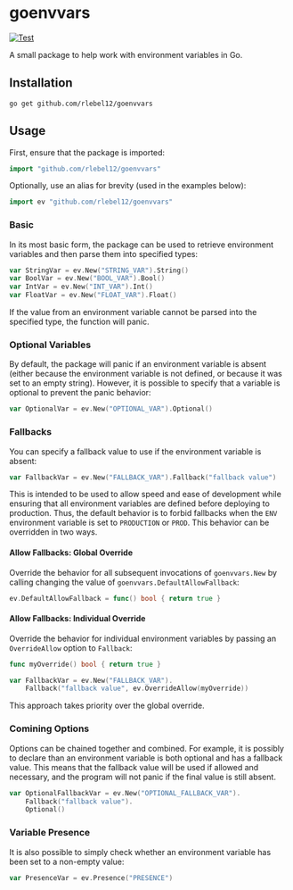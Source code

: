 # goenvvars
[![Test](https://github.com/rlebel12/goenvvars/actions/workflows/test.yml/badge.svg)](https://github.com/rlebel12/goenvvars/actions/workflows/test.yml)

A small package to help work with environment variables in Go.

## Installation
```console
go get github.com/rlebel12/goenvvars
```

## Usage

First, ensure that the package is imported:
```go
import "github.com/rlebel12/goenvvars"
```

Optionally, use an alias for brevity (used in the examples below):
```go
import ev "github.com/rlebel12/goenvvars"
```


### Basic
In its most basic form, the package can be used to retrieve environment variables and then parse them into specified types:

```go
var StringVar = ev.New("STRING_VAR").String()
var BoolVar = ev.New("BOOL_VAR").Bool()
var IntVar = ev.New("INT_VAR").Int()
var FloatVar = ev.New("FLOAT_VAR").Float()
```

If the value from an environment variable cannot be parsed into the specified type, the function will panic.

### Optional Variables
By default, the package will panic if an environment variable is absent (either because the environment variable is not defined, or because it was set to an empty string). However, it is possible to specify that a variable is optional to prevent the panic behavior:

```go
var OptionalVar = ev.New("OPTIONAL_VAR").Optional()
```

### Fallbacks
You can specify a fallback value to use if the environment variable is absent:

```go
var FallbackVar = ev.New("FALLBACK_VAR").Fallback("fallback value")
```

This is intended to be used to allow speed and ease of development while ensuring that all environment variables are defined before deploying to production. Thus, the default behavior is to forbid fallbacks when the `ENV` environment variable is set to `PRODUCTION` or `PROD`. This behavior can be overridden in two ways.

#### Allow Fallbacks: Global Override

Override the behavior for all subsequent invocations of `goenvvars.New` by calling changing the value of `goenvvars.DefaultAllowFallback`:

```go
ev.DefaultAllowFallback = func() bool { return true }
```

#### Allow Fallbacks: Individual Override

Override the behavior for individual environment variables by passing an `OverrideAllow` option to `Fallback`:
    
```go
func myOverride() bool { return true }

var FallbackVar = ev.New("FALLBACK_VAR").
    Fallback("fallback value", ev.OverrideAllow(myOverride))
```

This approach takes priority over the global override.

### Comining Options
Options can be chained together and combined. For example, it is possibly to declare than an environment variable is both
optional and has a fallback value. This means that the fallback value will be used if allowed and necessary, and the program
will not panic if the final value is still absent.

```go
var OptionalFallbackVar = ev.New("OPTIONAL_FALLBACK_VAR").
    Fallback("fallback value").
    Optional()
```

### Variable Presence
It is also possible to simply check whether an environment variable has been set to a non-empty value:

```go
var PresenceVar = ev.Presence("PRESENCE")
```